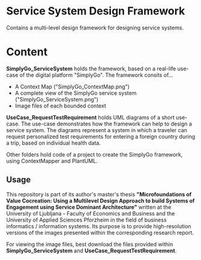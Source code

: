 # Service System Design Framework

Contains a multi-level design framework for designing service systems. 


# Content

**SimplyGo_ServiceSystem** holds the framework, based on a real-life use-case of the digital platform "SimplyGo". The framework consits of...

 - A Context Map ("SimplyGo_ContextMap.png")
 - A complete view of the SimplyGo service system ("SimplyGo_ServiceSystem.png")
 - Image files of each bounded context
 
**UseCase_RequestTestRequirement** holds UML diagrams of a short use-case. The use-case demonstrates how the framework can help to design a service system. The diagrams represent a system in which a traveler can request personalized test requirements for entering a foreign country during a trip, based on individual health data. 

Other folders hold code of a project to create the SimplyGo framework, using ContextMapper and PlantUML. 

## Usage
This repository is part of its author's master's thesis **"Microfoundations of Value Cocreation: Using a Multilevel Design Approach to build Systems of Engagement using Service Dominant Architecture"** written at the University of Ljubljana - Faculty of Economics and Business and the University of Applied Sciences Pforzheim in the field of business informatics / information systems. Its purpose is to provide high-resolution versions of the images presented within the corresponding research report.

For viewing the image files, best download the files provided within **SimplyGo_ServiceSystem** and **UseCase_RequestTestRequirement**. 
